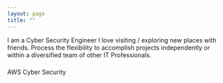 ```yaml
---
layout: page
title: ""
---
```


I am a Cyber Security Engineer
I love visiting / exploring new places with friends.
Process the flexibility to accomplish projects independently or within a diversified team of other IT Professionals.

###
AWS
Cyber Security
